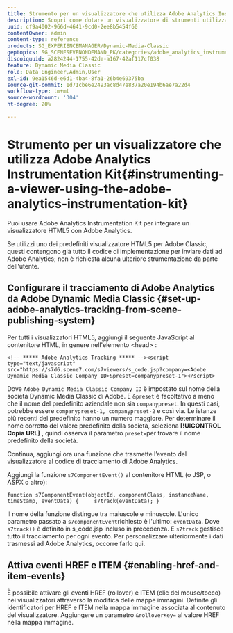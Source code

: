 ```yaml
---
title: Strumento per un visualizzatore che utilizza Adobe Analytics Instrumentation Kit
description: Scopri come dotare un visualizzatore di strumenti utilizzando Adobe Analytics Instrumentation Kit in Adobe Dynamic Media Classic.
uuid: cf9a4002-966d-4641-9cd0-2ee8b5454f60
contentOwner: admin
content-type: reference
products: SG_EXPERIENCEMANAGER/Dynamic-Media-Classic
geptopics: SG_SCENESEVENONDEMAND_PK/categories/adobe_analytics_instrumentation_kit
discoiquuid: a2824244-1755-42de-a167-42af117cf038
feature: Dynamic Media Classic
role: Data Engineer,Admin,User
exl-id: 9ea1546d-e6d1-4ba4-8fa1-26b4e69375ba
source-git-commit: 1d71cbe6e2493ac8d47e837a20e194b6ae7a22d4
workflow-type: tm+mt
source-wordcount: '304'
ht-degree: 20%

---
```


# Strumento per un visualizzatore che utilizza Adobe Analytics Instrumentation Kit{#instrumenting-a-viewer-using-the-adobe-analytics-instrumentation-kit}

Puoi usare Adobe Analytics Instrumentation Kit per integrare un visualizzatore HTML5 con Adobe Analytics.

Se utilizzi uno dei predefiniti visualizzatore HTML5 per Adobe Classic, questi contengono già tutto il codice di implementazione per inviare dati ad Adobe Analytics; non è richiesta alcuna ulteriore strumentazione da parte dell&#39;utente.

## Configurare il tracciamento di Adobe Analytics da Adobe Dynamic Media Classic {#set-up-adobe-analytics-tracking-from-scene-publishing-system}

Per tutti i visualizzatori HTML5, aggiungi il seguente JavaScript al contenitore HTML, in genere nell&#39;elemento &lt;head> :

```as3
<!-- ***** Adobe Analytics Tracking ***** --><script type="text/javascript" src="https://s7d6.scene7.com/s7viewers/s_code.jsp?company=<Adobe Dynamic Media Classic Company ID>&preset=companypreset-1"></script>
```

Dove `Adobe Dynamic Media Classic Company ID` è impostato sul nome della società Dynamic Media Classic di Adobe. E `&preset` è facoltativo a meno che il nome del predefinito aziendale non sia `companypreset`. In questi casi, potrebbe essere `companypreset-1, companypreset-2` e così via. Le istanze più recenti del predefinito hanno un numero maggiore. Per determinare il nome corretto del valore predefinito della società, seleziona **[!UICONTROL Copia URL]** , quindi osserva il parametro `preset=`per trovare il nome predefinito della società.

Continua, aggiungi ora una funzione che trasmette l’evento del visualizzatore al codice di tracciamento di Adobe Analytics.

Aggiungi la funzione `s7ComponentEvent()` al contenitore HTML (o JSP, o ASPX o altro):

```as3
function s7ComponentEvent(objectId, componentClass, instanceName, timeStamp, eventData) {     s7track(eventData); }
```

Il nome della funzione distingue tra maiuscole e minuscole. L&#39;unico parametro passato a `s7componentEvent`richiesto è l&#39;ultimo: `eventData`. Dove `s7track()` è definito in s_code.jsp incluso in precedenza. E `s7track` gestisce tutto il tracciamento per ogni evento. Per personalizzare ulteriormente i dati trasmessi ad Adobe Analytics, occorre farlo qui.

## Attiva eventi HREF e ITEM {#enabling-href-and-item-events}

È possibile attivare gli eventi HREF (rollover) e ITEM (clic del mouse/tocco) nei visualizzatori attraverso la modifica delle mappe immagini. Definite gli identificatori per HREF e ITEM nella mappa immagine associata al contenuto del visualizzatore. Aggiungere un parametro `&rolloverKey=` al valore HREF nella mappa immagine.
